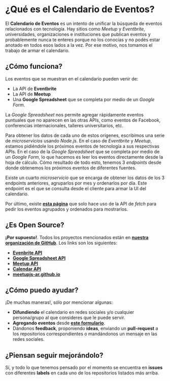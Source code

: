 # ¿Qué es el Calendario de Eventos?

El **Calendario de Eventos** es un intento de unificar la búsqueda de eventos relacionados con tecnología. Hay sitios como *Meetup* y *Eventbrite*, universidades, organizaciones e instituciones que publican eventos y probablemente nunca te enteres porque no los conocías y no podés estar anotado en todos esos lados a la vez. Por ese motivo, nos tomamos el trabajo de armar el calendario.

## ¿Cómo funciona?

Los eventos que se muestran en el calendario pueden venir de:

* La API de **Eventbrite**
* La API de **Meetup**
* Una **Google Spreadsheet** que se completa por medio de un *Google Form*.

La *Google Spreadsheet* nos permite agregar rápidamente eventos puntuales que no aparecen en las otras APIs, como eventos de Facebook, conferencias internacionales, talleres universitarios, etc.

Para obtener los datos de cada uno de estos orígenes, escribimos una serie de *microservicios* usando *Node.js*. En el caso de *Eventbrite* y *Meetup*, estamos pidiéndole los próximos eventos de tecnología a sus respectivas APIs. En el caso de la *Google Spreadsheet* que se completa por medio de un *Google Form*, lo que hacemos es leer los eventos directamente desde la hoja de cálculo. Cómo resultado de todo esto, tenemos 3 *endpoints* desde donde obtenemos los próximos eventos de diferentes fuentes.

Existe un cuarto *microservicio* que se encarga de obtener los datos de los 3 endpoints anteriores, agruparlos por mes y ordenarlos por día. Este endpoint es el que se consulta desde el cliente para armar la UI del calendario.

Por último, existe **[esta página](http://meetupjs.com.ar/calendario.html)** que solo hace uso de la API de *fetch* para pedir los eventos agrupados y ordenados para mostrarlos.

## ¿Es Open Source?

**¡Por supuesto!**. Todos los proyectos mencionados están en **[nuestra organización de GitHub](https://github.com/meetupjs-ar)**. Los links son los siguientes:

* **[Evenbrite API](https://github.com/meetupjs-ar/eventbrite-api)**
* **[Google Spreadsheet API](https://github.com/meetupjs-ar/google-spreadsheet-api)**
* **[Meetup API](https://github.com/meetupjs-ar/meetup-api)**
* **[Calendar API](https://github.com/meetupjs-ar/calendar-api)**
* **[meetupjs-ar.github.io](https://github.com/meetupjs-ar/meetupjs-ar.github.io)**

## ¿Cómo puedo ayudar?

¡De muchas maneras!, sólo por mencionar algunas:

* **Difundiendo** el calendario en redes sociales y/o cualquier persona/grupo al que consideres que le puede servir.
* **Agregando eventos** desde **[este formulario](https://goo.gl/forms/Ss5X2SHWSq0Hj1Km1)**.
* Dándonos **feedback**, proponiendo **ideas**, enviando un **pull-request** a los repositorios correspondientes o mandándonos un mensaje en las redes sociales.

## ¿Piensan seguir mejorándolo?

Sí, y todo lo que tenemos pensado por el momento se encuentra en **issues** con diferentes **labels** en cada uno de los repositorios listados más arriba.